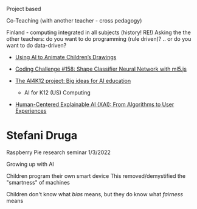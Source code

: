 


Project based

Co-Teaching (with another teacher - cross pedagogy)

Finland - computing integrated in all subjects (history! RE!)
    Asking the the other teachers: do you want to do programming (rule driven)? .. or do you want to do data-driven?


* [Using AI to Animate Children’s Drawings ](https://about.fb.com/news/2021/12/using-ai-to-animate-childrens-drawings/)

* [Coding Challenge #158: Shape Classifier Neural Network with ml5.js](https://www.youtube.com/watch?v=3MqJzMvHE3E)


* [The AI4K12 project: Big ideas for AI education](https://www.raspberrypi.org/blog/ai-education-ai4k12-big-ideas-ai-thinking/)
    * AI for K12 (US) Computing


* [Human-Centered Explainable AI (XAI): From Algorithms to User Experiences](https://arxiv.org/abs/2110.10790)



Stefani Druga
=============

Raspberry Pie research seminar 1/3/2022

Growing up with AI

Children program their own smart device
This removed/demystified the "smartness" of machines

Children don't know what _bias_ means, but they do know what _fairness_ means

